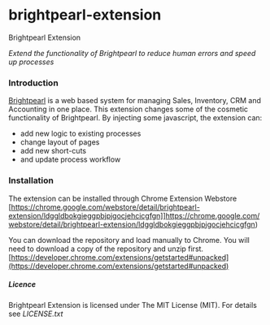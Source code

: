 brightpearl-extension
=====================

Brightpearl Extension

*Extend the functionality of Brightpearl to reduce human errors and speed up processes*

### Introduction
[Brightpearl](http://www.brightpearl.com/) is a web based system for managing Sales, Inventory, CRM and Accounting in one place.
This extension changes some of the cosmetic functionality of Brightpearl.  By injecting some javascript, the extension can:
* add new logic to existing processes
* change layout of pages
* add new short-cuts 
* and update process workflow

### Installation
The extension can be installed through Chrome Extension Webstore
[https://chrome.google.com/webstore/detail/brightpearl-extension/ldggldbokgieggpbjpjgocjehcicgfgn]]https://chrome.google.com/webstore/detail/brightpearl-extension/ldggldbokgieggpbjpjgocjehcicgfgn)

You can download the repository and load manually to Chrome.  You will need to download a copy of the repository and unzip first.
[https://developer.chrome.com/extensions/getstarted#unpacked](https://developer.chrome.com/extensions/getstarted#unpacked)


##### Licence
Brightpearl Extension is licensed under The MIT License (MIT).
For details see *LICENSE.txt*